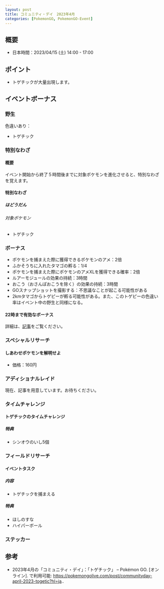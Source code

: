 ```yaml
---
layout: post
title: コミュニティ・デイ　2023年4月
categories: [PokemonGO, PokemonGO-Event]
---
```


## 概要

- 日本時間：2023/04/15 (土) 14:00 - 17:00

## ポイント

- トゲチックが大量出現します。

## イベントボーナス

### 野生

色違いあり：

- トゲチック

### 特別なわざ

#### 概要

イベント開始から終了５時間後までに対象ポケモンを進化させると、特別なわざを覚えます。

#### 特別なわざ

##### はどうだん

###### 対象ポケモン

- トゲチック

### ボーナス

- ポケモンを捕まえた際に獲得できるポケモンのアメ：2倍
- ふかそうちに入れたタマゴの孵る：1/4
- ポケモンを捕まえた際にポケモンのアメXLを獲得できる確率：2倍
- ルアーモジュールの効果の持続：3時間
- おこう（おさんぽおこうを除く）の効果の持続：3時間
- GOスナップショットを撮影する：不思議なことが起こる可能性がある
- 2kmタマゴからトゲピーが孵る可能性がある。また、このトゲピーの色違い率はイベント中の野生と同様になる。

#### 22時まで有効なボーナス

詳細は、[記事](https://game-resources.github.io/Post/Community-Day-Bonuses-valid-until-10pm-on-April-2023/)をご覧ください。

### スペシャルリサーチ

#### しあわせポケモンを解明せよ

- 価格：160円

### アディショナルレイド

現在、記事を用意しています。お待ちください。

### タイムチャレンジ

#### トゲチックのタイムチャレンジ

##### 特典

- シンオウのいし5個

### フィールドリサーチ

#### イベントタスク

##### 内容

- トゲチックを捕まえる

##### 特典

- ほしのすな
- ハイパーボール

### ステッカー

## 参考

- 2023年4月の「コミュニティ・デイ」：「トゲチック」 – Pokémon GO. [オンライン]. で利用可能: https://pokemongolive.com/post/communityday-april-2023-togetic?hl=ja..
